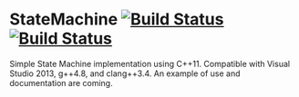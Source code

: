 # StateMachine [![Build Status](https://travis-ci.org/herpec-j/StateMachine.svg?branch=master)](https://travis-ci.org/herpec-j/StateMachine) [![Build Status](https://ci.appveyor.com/api/projects/status/github/herpec-j/StateMachine?branch=master&svg=true)](https://ci.appveyor.com/project/herpec-j/statemachine)
Simple State Machine implementation using C++11.
Compatible with Visual Studio 2013, g++4.8, and clang++3.4.
An example of use and documentation are coming.
